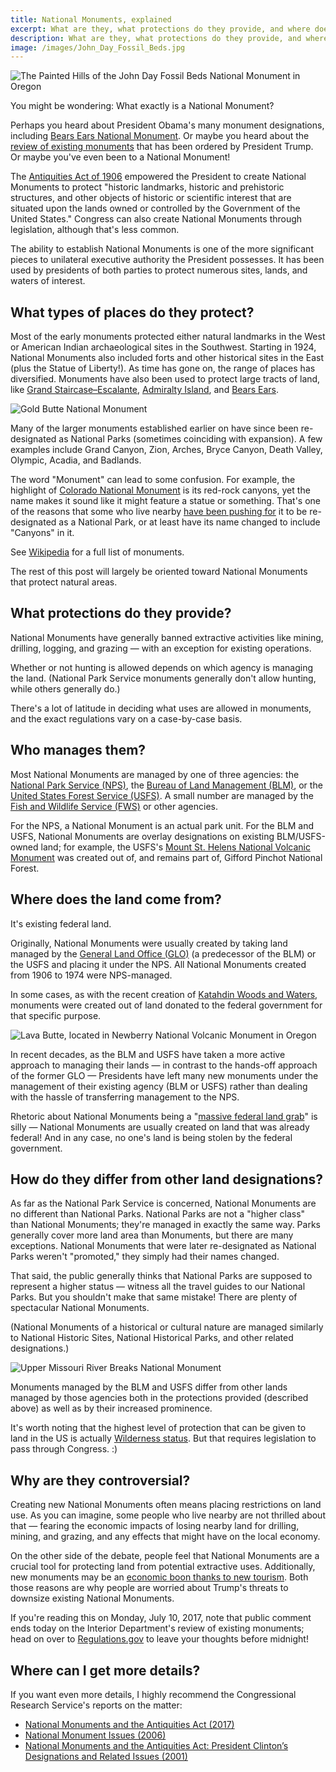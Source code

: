 ```yaml
---
title: National Monuments, explained
excerpt: What are they, what protections do they provide, and where does the land come from?
description: What are they, what protections do they provide, and where does the land come from?
image: /images/John_Day_Fossil_Beds.jpg
---
```


![The Painted Hills of the John Day Fossil Beds National Monument in Oregon](/images/John_Day_Fossil_Beds.jpg)

You might be wondering: What exactly is a National Monument?

Perhaps you heard about President Obama's many monument designations, including [Bears Ears National Monument](https://en.wikipedia.org/wiki/Bears_Ears_National_Monument). Or maybe you heard about the [review of existing monuments](http://www.npr.org/sections/thetwo-way/2017/04/28/525883061/photos-see-the-sweeping-american-landscapes-under-review-by-trump) that has been ordered by President Trump. Or maybe you've even been to a National Monument!

The [Antiquities Act of 1906](https://en.wikipedia.org/wiki/Antiquities_Act) empowered the President to create National Monuments to protect "historic landmarks, historic and prehistoric structures, and other objects of historic or scientific interest that are situated upon the lands owned or controlled by the Government of the United States." Congress can also create National Monuments through legislation, although that's less common.

The ability to establish National Monuments is one of the more significant pieces to unilateral executive authority the President possesses. It has been used by presidents of both parties to protect numerous sites, lands, and waters of interest.


## What types of places do they protect?

Most of the early monuments protected either natural landmarks in the West or American Indian archaeological sites in the Southwest. Starting in 1924, National Monuments also included forts and other historical sites in the East (plus the Statue of Liberty!). As time has gone on, the range of places has diversified. Monuments have also been used to protect large tracts of land, like [Grand Staircase–Escalante](https://en.wikipedia.org/wiki/Grand_Staircase-Escalante_National_Monument), [Admiralty Island](https://en.wikipedia.org/wiki/Admiralty_Island_National_Monument), and [Bears Ears](https://en.wikipedia.org/wiki/Bears_Ears_National_Monument).

![Gold Butte National Monument](/images/Gold_Butte.jpg)

Many of the larger monuments established earlier on have since been re-designated as National Parks (sometimes coinciding with expansion). A few examples include Grand Canyon, Zion, Arches, Bryce Canyon, Death Valley, Olympic, Acadia, and Badlands.

The word "Monument" can lead to some confusion. For example, the highlight of [Colorado National Monument](https://en.wikipedia.org/wiki/Colorado_National_Monument) is its red-rock canyons, yet the name makes it sound like it might feature a statue or something. That's one of the reasons that some who live nearby [have been pushing for](http://www.nytimes.com/2012/06/17/us/debating-if-colorado-national-monument-should-be-a-national-park.html) it to be re-designated as a National Park, or at least have its name changed to include "Canyons" in it.

See [Wikipedia](https://en.wikipedia.org/wiki/List_of_National_Monuments_of_the_United_States) for a full list of monuments.

The rest of this post will largely be oriented toward National Monuments that protect natural areas.


## What protections do they provide?

National Monuments have generally banned extractive activities like mining, drilling, logging, and grazing — with an exception for existing operations.

Whether or not hunting is allowed depends on which agency is managing the land. (National Park Service monuments generally don't allow hunting, while others generally do.)

There's a lot of latitude in deciding what uses are allowed in monuments, and the exact regulations vary on a case-by-case basis.


## Who manages them?

Most National Monuments are managed by one of three agencies: the [National Park Service (NPS)](https://en.wikipedia.org/wiki/National_Park_Service), the [Bureau of Land Management (BLM)](https://en.wikipedia.org/wiki/Bureau_of_Land_Management), or the [United States Forest Service (USFS)](https://en.wikipedia.org/wiki/United_States_Forest_Service).
A small number are managed by the [Fish and Wildlife Service (FWS)](https://en.wikipedia.org/wiki/United_States_Fish_and_Wildlife_Service) or other agencies.

For the NPS, a National Monument is an actual park unit. For the BLM and USFS, National Monuments are overlay designations on existing BLM/USFS-owned land; for example, the USFS's [Mount St. Helens National Volcanic Monument](https://en.wikipedia.org/wiki/Mount_St._Helens_National_Volcanic_Monument) was created out of, and remains part of, Gifford Pinchot National Forest.


## Where does the land come from?

It's existing federal land.

Originally, National Monuments were usually created by taking land managed by the [General Land Office (GLO)](https://en.wikipedia.org/wiki/General_Land_Office) (a predecessor of the BLM) or the USFS and placing it under the NPS. All National Monuments created from 1906 to 1974 were NPS-managed.

In some cases, as with the recent creation of [Katahdin Woods and Waters](https://en.wikipedia.org/wiki/Katahdin_Woods_and_Waters_National_Monument), monuments were created out of land donated to the federal government for that specific purpose.

![Lava Butte, located in Newberry National Volcanic Monument in Oregon](/images/Newberry_Lava_Butte.jpg)

In recent decades, as the BLM and USFS have taken a more active approach to managing their lands — in contrast to the hands-off approach of the former GLO — Presidents have left many new monuments under the management of their existing agency (BLM or USFS) rather than dealing with the hassle of transferring management to the NPS.

Rhetoric about National Monuments being a "[massive federal land grab](https://www.washingtonpost.com/news/energy-environment/wp/2017/04/25/zinke-to-review-large-national-monuments-created-since-1996-to-make-sure-the-people-have-a-voice/?utm_term=.bbff7e3127e7)" is silly — National Monuments are usually created on land that was already federal! And in any case, no one's land is being stolen by the federal government.


## How do they differ from other land designations?

As far as the National Park Service is concerned, National Monuments are no different than National Parks. National Parks are not a "higher class" than National Monuments; they're managed in exactly the same way. Parks generally cover more land area than Monuments, but there are many exceptions. National Monuments that were later re-designated as National Parks weren't "promoted," they simply had their names changed.

That said, the public generally thinks that National Parks are supposed to represent a higher status — witness all the travel guides to our National Parks. But you shouldn't make that same mistake! There are plenty of spectacular National Monuments.

(National Monuments of a historical or cultural nature are managed similarly to National Historic Sites, National Historical Parks, and other related designations.)

![Upper Missouri River Breaks National Monument](/images/Upper_Missouri_River_Breaks.jpg)

Monuments managed by the BLM and USFS differ from other lands managed by those agencies both in the protections provided (described above) as well as by their increased prominence.

It's worth noting that the highest level of protection that can be given to land in the US is actually [Wilderness status](https://en.wikipedia.org/wiki/National_Wilderness_Preservation_System). But that requires legislation to pass through Congress. :)


## Why are they controversial?

Creating new National Monuments often means placing restrictions on land use. As you can imagine, some people who live nearby are not thrilled about that — fearing the economic impacts of losing nearby land for drilling, mining, and grazing, and any effects that might have on the local economy.

On the other side of the debate, people feel that National Monuments are a crucial tool for protecting land from potential extractive uses. Additionally, new monuments may be an [economic boon thanks to new tourism](http://www.sltrib.com/opinion/5477759-155/op-ed-grand-staircase-escalante-national-monument-has). Both those reasons are why people are worried about Trump's threats to downsize existing National Monuments.

If you're reading this on Monday, July 10, 2017, note that public comment ends today on the Interior Department's review of existing monuments; head on over to [Regulations.gov](https://www.regulations.gov/document?D=DOI-2017-0002-0001) to leave your thoughts before midnight!


## Where can I get more details?

If you want even more details, I highly recommend the Congressional Research Service's reports on the matter:

- [National Monuments and the Antiquities Act (2017)](https://www.everycrsreport.com/files/20170130_R41330_e313e8a36511852dca4acb3687edf27c4ef3aab0.pdf)
- [National Monument Issues (2006)](https://www.everycrsreport.com/files/20060207_RS20902_0642be9d4e8af738b8a0c2588127673b7a89e808.pdf)
- [National Monuments and the Antiquities Act: President Clinton’s Designations and Related Issues (2001)](https://www.everycrsreport.com/files/20010628_RL30528_51e7ee36b7368d6934398c5f4f14f92bb11a201a.pdf)
